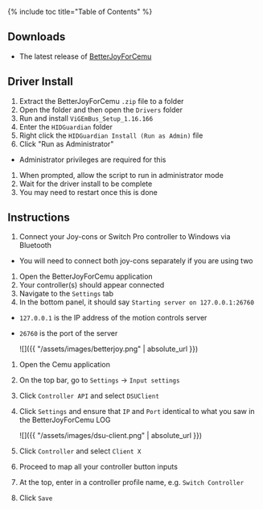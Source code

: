 {% include toc title="Table of Contents" %}

## Downloads

- The latest release of [BetterJoyForCemu](https://github.com/Davidobot/BetterJoyForCemu/releases/latest)

## Driver Install

1. Extract the BetterJoyForCemu `.zip` file to a folder
1. Open the folder and then open the `Drivers` folder
1. Run and install `ViGEmBus_Setup_1.16.166`
1. Enter the `HIDGuardian` folder
1. Right click the `HIDGuardian Install (Run as Admin)` file
1. Click "Run as Administrator"
  - Administrator privileges are required for this
1. When prompted, allow the script to run in administrator mode
1. Wait for the driver install to be complete
1. You may need to restart once this is done

## Instructions

1. Connect your Joy-cons or Switch Pro controller to Windows via Bluetooth
  - You will need to connect both joy-cons separately if you are using two
1. Open the BetterJoyForCemu application
1. Your controller(s) should appear connected
1. Navigate to the `Settings` tab
1. In the bottom panel, it should say `Starting server on 127.0.0.1:26760`
  - `127.0.0.1` is the IP address of the motion controls server
  - `26760` is the port of the server

    ![]({{ "/assets/images/betterjoy.png" | absolute_url }})

1. Open the Cemu application
1. On the top bar, go to `Settings` -> `Input settings`
1. Click `Controller API` and select `DSUClient`
1. Click `Settings` and ensure that `IP` and `Port` identical to what you saw in the BetterJoyForCemu LOG

    ![]({{ "/assets/images/dsu-client.png" | absolute_url }})

1. Click `Controller` and select `Client X`
1. Proceed to map all your controller button inputs
1. At the top, enter in a controller profile name, e.g. `Switch Controller`
1. Click `Save`
